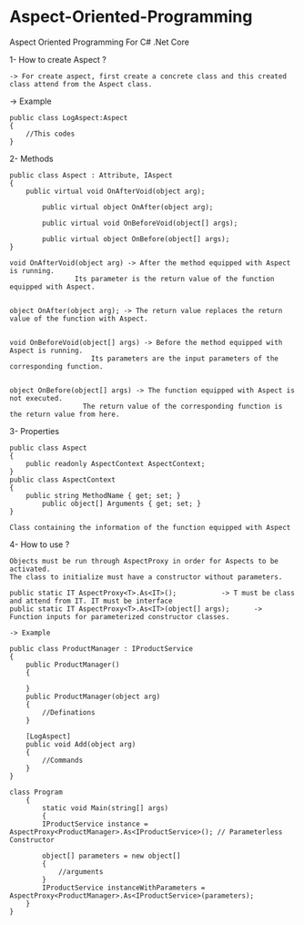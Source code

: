 # Aspect-Oriented-Programming
Aspect Oriented Programming For C# .Net Core

1- How to create Aspect ?  

	-> For create aspect, first create a concrete class and this created class attend from the Aspect class.

-> Example 
	
	public class LogAspect:Aspect
	{
		//This codes
	}

2- Methods

	public class Aspect : Attribute, IAspect 
	{
		public virtual void OnAfterVoid(object arg);

        	public virtual object OnAfter(object arg);

        	public virtual void OnBeforeVoid(object[] args);

        	public virtual object OnBefore(object[] args);
	}

	void OnAfterVoid(object arg) -> After the method equipped with Aspect is running.
					Its parameter is the return value of the function equipped with Aspect.

	
	object OnAfter(object arg); -> The return value replaces the return value of the function with Aspect.


	void OnBeforeVoid(object[] args) -> Before the method equipped with Aspect is running.
					    Its parameters are the input parameters of the corresponding function.

	
	object OnBefore(object[] args) -> The function equipped with Aspect is not executed. 
					  The return value of the corresponding function is the return value from here.
3- Properties

	public class Aspect
	{
		public readonly AspectContext AspectContext;
	}
	public class AspectContext
	{
		public string MethodName { get; set; }
	        public object[] Arguments { get; set; }
	}	
	
	Class containing the information of the function equipped with Aspect
		

4- How to use ?
	
	Objects must be run through AspectProxy in order for Aspects to be activated.
	The class to initialize must have a constructor without parameters.

	public static IT AspectProxy<T>.As<IT>(); 			-> T must be class and attend from IT. IT must be interface
	public static IT AspectProxy<T>.As<IT>(object[] args); 	 	-> Function inputs for parameterized constructor classes.

	-> Example

	public class ProductManager : IProductService
	{
		public ProductManager()	
		{

		}
		public ProductManager(object arg)
		{
			//Definations
		}

		[LogAspect]
		public void Add(object arg)
		{
			//Commands
		}
	}
	
	class Program
    	{
        	static void Main(string[] args)
        	{
			IProductService instance = AspectProxy<ProductManager>.As<IProductService>(); // Parameterless Constructor

			object[] parameters = new object[]
			{
				//arguments
			}
			IProductService instanceWithParameters = AspectProxy<ProductManager>.As<IProductService>(parameters);
		}
	}
